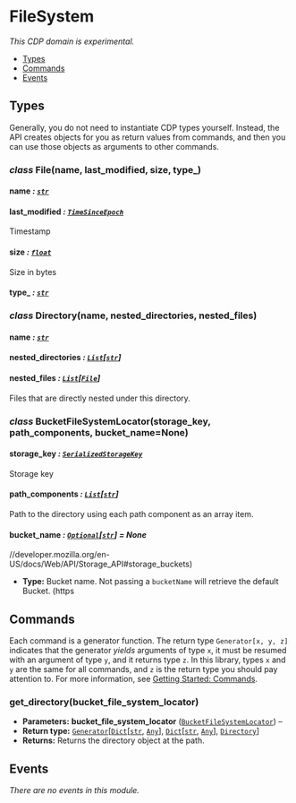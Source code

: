 # FileSystem

*This CDP domain is experimental.*

<a id="module-nodriver.cdp.file_system"></a>
* [Types]()
* [Commands]()
* [Events]()

## Types

Generally, you do not need to instantiate CDP types
yourself. Instead, the API creates objects for you as return
values from commands, and then you can use those objects as
arguments to other commands.

### *class* File(name, last_modified, size, type_)

#### name *: [`str`](https://docs.python.org/3/library/stdtypes.html#str)*

#### last_modified *: [`TimeSinceEpoch`](network.md#nodriver.cdp.network.TimeSinceEpoch)*

Timestamp

#### size *: [`float`](https://docs.python.org/3/library/functions.html#float)*

Size in bytes

#### type_ *: [`str`](https://docs.python.org/3/library/stdtypes.html#str)*

### *class* Directory(name, nested_directories, nested_files)

#### name *: [`str`](https://docs.python.org/3/library/stdtypes.html#str)*

#### nested_directories *: [`List`](https://docs.python.org/3/library/typing.html#typing.List)[[`str`](https://docs.python.org/3/library/stdtypes.html#str)]*

#### nested_files *: [`List`](https://docs.python.org/3/library/typing.html#typing.List)[[`File`](#nodriver.cdp.file_system.File)]*

Files that are directly nested under this directory.

### *class* BucketFileSystemLocator(storage_key, path_components, bucket_name=None)

#### storage_key *: [`SerializedStorageKey`](storage.md#nodriver.cdp.storage.SerializedStorageKey)*

Storage key

#### path_components *: [`List`](https://docs.python.org/3/library/typing.html#typing.List)[[`str`](https://docs.python.org/3/library/stdtypes.html#str)]*

Path to the directory using each path component as an array item.

#### bucket_name *: [`Optional`](https://docs.python.org/3/library/typing.html#typing.Optional)[[`str`](https://docs.python.org/3/library/stdtypes.html#str)]* *= None*

//developer.mozilla.org/en-US/docs/Web/API/Storage_API#storage_buckets)

* **Type:**
  Bucket name. Not passing a `bucketName` will retrieve the default Bucket. (https

## Commands

Each command is a generator function. The return
type `Generator[x, y, z]` indicates that the generator
*yields* arguments of type `x`, it must be resumed with
an argument of type `y`, and it returns type `z`. In
this library, types `x` and `y` are the same for all
commands, and `z` is the return type you should pay attention
to. For more information, see
[Getting Started: Commands](../../readme.md#getting-started-commands).

### get_directory(bucket_file_system_locator)

* **Parameters:**
  **bucket_file_system_locator** ([`BucketFileSystemLocator`](#nodriver.cdp.file_system.BucketFileSystemLocator)) – 
* **Return type:**
  [`Generator`](https://docs.python.org/3/library/typing.html#typing.Generator)[[`Dict`](https://docs.python.org/3/library/typing.html#typing.Dict)[[`str`](https://docs.python.org/3/library/stdtypes.html#str), [`Any`](https://docs.python.org/3/library/typing.html#typing.Any)], [`Dict`](https://docs.python.org/3/library/typing.html#typing.Dict)[[`str`](https://docs.python.org/3/library/stdtypes.html#str), [`Any`](https://docs.python.org/3/library/typing.html#typing.Any)], [`Directory`](#nodriver.cdp.file_system.Directory)]
* **Returns:**
  Returns the directory object at the path.

## Events

*There are no events in this module.*
